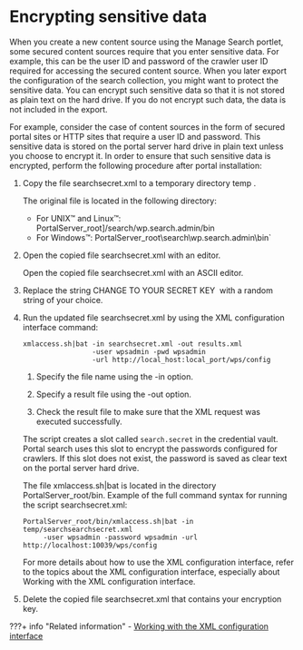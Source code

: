 # Encrypting sensitive data

When you create a new content source using the Manage Search portlet, some secured content sources require that you enter sensitive data. For example, this can be the user ID and password of the crawler user ID required for accessing the secured content source. When you later export the configuration of the search collection, you might want to protect the sensitive data. You can encrypt such sensitive data so that it is not stored as plain text on the hard drive. If you do not encrypt such data, the data is not included in the export.

For example, consider the case of content sources in the form of secured portal sites or HTTP sites that require a user ID and password. This sensitive data is stored on the portal server hard drive in plain text unless you choose to encrypt it. In order to ensure that such sensitive data is encrypted, perform the following procedure after portal installation:

1.  Copy the file searchsecret.xml to a temporary directory temp .

    The original file is located in the following directory:

    -   For UNIX™ and Linux™: PortalServer_root]/search/wp.search.admin/bin
    -   For Windows™: PortalServer_root\search\wp.search.admin\bin`

2.  Open the copied file searchsecret.xml with an editor.

    Open the copied file searchsecret.xml with an ASCII editor.

3.  Replace the string CHANGE TO YOUR SECRET KEY  with a random string of your choice.

4.  Run the updated file searchsecret.xml by using the XML configuration interface command:

    ```
    xmlaccess.sh|bat -in searchsecret.xml -out results.xml 
                     -user wpsadmin -pwd wpsadmin 
                     -url http://local_host:local_port/wps/config 
    ```

    1.  Specify the file name using the -in option.

    2.  Specify a result file using the -out option.

    3.  Check the result file to make sure that the XML request was executed successfully.

    The script creates a slot called `search.secret` in the credential vault. Portal search uses this slot to encrypt the passwords configured for crawlers. If this slot does not exist, the password is saved as clear text on the portal server hard drive.

    The file xmlaccess.sh|bat is located in the directory PortalServer_root/bin. Example of the full command syntax for running the script searchsecret.xml:

    ```
    PortalServer_root/bin/xmlaccess.sh|bat -in temp/searchsearchsecret.xml 
         -user wpsadmin -password wpsadmin -url http://localhost:10039/wps/config
    ```

    For more details about how to use the XML configuration interface, refer to the topics about the XML configuration interface, especially about Working with the XML configuration interface.

5.  Delete the copied file searchsecret.xml that contains your encryption key.

???+ info "Related information"
    -   [Working with the XML configuration interface](../../../../extend_dx/development_tools/portal_admin_tools/xml_config_interface/index.md)